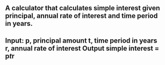 A calculator that calculates simple interest given principal, annual rate of interest and time period in years.
------------------------------------
Input:
   p, principal amount
   t, time period in years
   r, annual rate of interest
Output
   simple interest = p*t*r
--------------------------------------------
